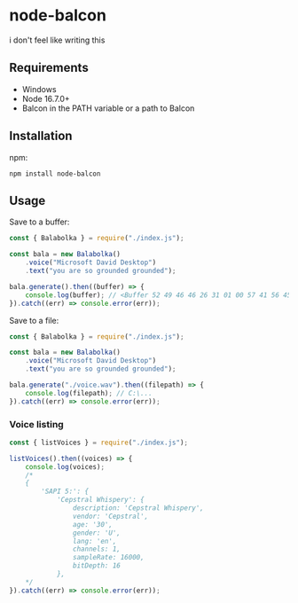 # node-balcon
i don't feel like writing this

## Requirements
 - Windows
 - Node 16.7.0+
 - Balcon in the PATH variable or a path to Balcon

## Installation
npm:
```
npm install node-balcon
```

## Usage
Save to a buffer:
```js
const { Balabolka } = require("./index.js");

const bala = new Balabolka()
	.voice("Microsoft David Desktop")
	.text("you are so grounded grounded");

bala.generate().then((buffer) => {
	console.log(buffer); // <Buffer 52 49 46 46 26 31 01 00 57 41 56 45 66 6d 74 ... >
}).catch((err) => console.error(err));
```

Save to a file:
```js
const { Balabolka } = require("./index.js");

const bala = new Balabolka()
	.voice("Microsoft David Desktop")
	.text("you are so grounded grounded");

bala.generate("./voice.wav").then((filepath) => {
	console.log(filepath); // C:\...
}).catch((err) => console.error(err));
```

### Voice listing
```js
const { listVoices } = require("./index.js");

listVoices().then((voices) => {
	console.log(voices);
	/*
	{
		'SAPI 5:': {
			'Cepstral Whispery': {
				description: 'Cepstral Whispery',
				vendor: 'Cepstral',
				age: '30',
				gender: 'U',
				lang: 'en',
				channels: 1,
				sampleRate: 16000,
				bitDepth: 16
			},
	*/
}).catch((err) => console.error(err));
```
